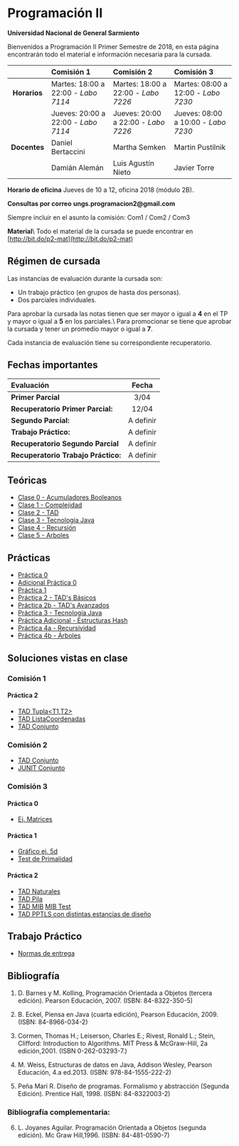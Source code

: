 # Programación II 

**Universidad Nacional de General Sarmiento**

Bienvenidos a Programación II Primer Semestre de 2018, en esta página encontrarán todo el material e información necesaria para la cursada.


|            | Comisión 1             | Comisión 2              | Comisión 3              |
|  :---:     |    :---               |    :---                |    :---                |
| **Horarios**   |  Martes: 18:00 a 22:00 - _Labo 7114_ | Martes: 18:00 a 22:00 - _Labo 7226_  | Martes: 08:00 a 12:00 - _Labo 7230_  |
|            |  Jueves: 20:00 a 22:00 - _Labo 7114_     | Jueves: 20:00 a 22:00 - _Labo 7226_  | Jueves: 08:00 a 10:00 - _Labo 7230_ |
| **Docentes**   |   Daniel Bertaccini    | Martha Semken           |  Martin Pustilnik       |
|            |   Damián Alemán        | Luis Agustín Nieto      |  Javier Torre           |

**Horario de oficina**
Jueves de 10 a 12, oficina 2018 (módulo 2B).

**Consultas por correo**
__ungs.programacion2@gmail.com__

Siempre incluir en el asunto la comisión: Com1 / Com2 / Com3

**Material**\\
Todo el material de la cursada se puede encontrar en [http://bit.do/p2-mat](http://bit.do/p2-mat)

## Régimen de cursada

Las instancias de evaluación durante la cursada son:

* Un trabajo práctico (en grupos de hasta dos personas).
* Dos parciales individuales.

Para aprobar la cursada las notas tienen que ser mayor o igual a **4** en el TP y mayor o igual a **5** en los parciales.\\
Para promocionar se tiene que aprobar la cursada y tener un promedio mayor o igual a **7**.

Cada instancia de evaluación tiene su correspondiente recuperatorio.

## Fechas importantes

|  Evaluación           |   Fecha     |
|  :---                   |    :---:        |
|**Primer Parcial**       |     3/04   |
|**Recuperatorio Primer Parcial:**    |     12/04       |
|**Segundo Parcial:**     |     A definir   |
|**Trabajo Práctico:**    |     A definir   |
|**Recuperatorio Segundo Parcial**    |     A definir   |
|**Recuperatorio Trabajo Práctico:**  |     A definir   |


## Teóricas
- [Clase 0 - Acumuladores Booleanos](../teoricas/Clase%2000%20Acumuladores%20Booleanos%2020150301.pdf)
- [Clase 1 - Complejidad](../teoricas/Clase%2001%20Complejidad%2020150101.pdf)
- [Clase 2 - TAD](../teoricas/Clase%2002%20TAD%2020170201.pdf)
- [Clase 3 - Tecnología Java](../teoricas/Clase%2003%20Tecnologia%20java%2020170101.pdf)
- [Clase 4 - Recursión](https://goo.gl/qW5hDB)
- [Clase 5 - Arboles](https://goo.gl/zRU8HZ)


## Prácticas
- [Práctica 0](../practicas/Practica%2000%2020170419.pdf)
- [Adicional Práctica 0](../practicas/Practica%2000%2020170419.pdf)
- [Práctica 1](../practicas//Practica%2001%2020170403.pdf)
- [Práctica 2 - TAD's Básicos](../practicas/Practica%2002a%20TAD%20Basicos%2020170123.pdf)
- [Práctica 2b - TAD's Avanzados](../practicas/Practica%2002b%20TAD%20Avanzados%2020170123.pdf)
- [Práctica 3 - Tecnología Java](../practicas/Practica%2003%20Tecnologias%2020170101.pdf)
- [Práctica Adicional - Estructuras Hash](../practicas/tecjava)
- [Práctica 4a - Recursividad](../practicas/Practica%2004a%20Recursion%2020170101.pdf)
- [Práctica 4b - Árboles](../practicas/Practica%2004bc%20Arboles%2020160202.pdf)



## Soluciones vistas en clase
### Comisión 1

#### Práctica 2
- [TAD Tupla<T1,T2>](../codigo/Tupla.java)
- [TAD ListaCoordenadas](../codigo/ListaCoordenadas.java)
- [TAD Conjunto](../codigo/Conjunto.java)


### Comisión 2
- [TAD Conjunto](../codigo/conjunto1.java)
- [JUNIT Conjunto](../codigo/testConj1.java)

### Comisión 3
#### Práctica 0
- [Ej. Matrices](../codigo/matPrac0.java)
#### Práctica 1
- [Gráfico ej. 5d](../codigo/practica1-5d.xlsx) 
- [Test de Primalidad](../codigo/esPrimo3.txt)
#### Práctica 2
- [TAD Naturales](../codigo/nat.java)
- [TAD Pila](../codigo/Pila.txt)
- [TAD MIB](../codigo/MIB.java) [MIB Test](../codigo/TestMIB.java)
- [TAD PPTLS con distintas estancias de diseño](../codigo/PPTLSv2.pdf)
  
  
## Trabajo Práctico
- [Normas de entrega](../tp/entregas) 


## Bibliografía

1. D. Barnes y M. Kolling, Programación Orientada a Objetos (tercera edición). Pearson Educación, 2007. (ISBN: 84-8322-350-5)

2. B. Eckel, Piensa en Java (cuarta edición), Pearson Educación, 2009.(ISBN: 84-8966-034-2)

3. Cormen, Thomas H.; Leiserson, Charles E.; Rivest, Ronald L.; Stein, Clifford: Introduction to Algorithms. MIT Press & McGraw-Hill, 2a edición,2001. (ISBN 0-262-03293-7.) 

4. M. Weiss, Estructuras de datos en Java, Addison Wesley, Pearson Educación, 4.a ed.2013. (ISBN: 978-84-1555-222-2)

5. Peña Mari R. Diseño de programas. Formalismo y abstracción (Segunda Edición). Prentice Hall, 1998. (ISBN: 84-8322003-2)

### Bibliografía complementaria:
6. L. Joyanes Aguilar. Programación Orientada a Objetos (segunda edición). Mc Graw Hill,1996. (ISBN: 84-481-0590-7)


